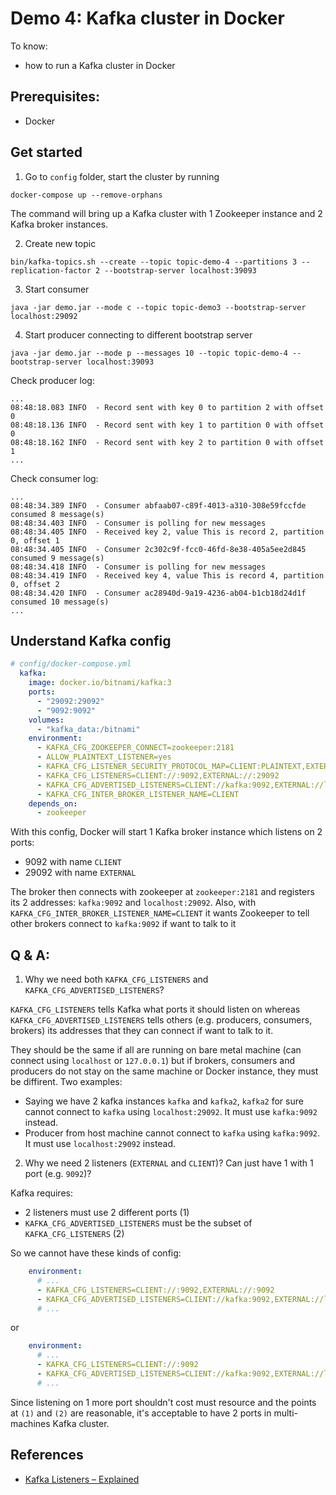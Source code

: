 # Demo 4: Kafka cluster in Docker
To know:
- how to run a Kafka cluster in Docker

## Prerequisites:
- Docker

## Get started
1. Go to `config` folder, start the cluster by running
```shell
docker-compose up --remove-orphans
```

The command will bring up a Kafka cluster with 1 Zookeeper instance and 2 Kafka broker instances.

2. Create new topic
```shell
bin/kafka-topics.sh --create --topic topic-demo-4 --partitions 3 --replication-factor 2 --bootstrap-server localhost:39093
```

3. Start consumer
```shell
java -jar demo.jar --mode c --topic topic-demo3 --bootstrap-server localhost:29092
```

4. Start producer connecting to different bootstrap server
```shell
java -jar demo.jar --mode p --messages 10 --topic topic-demo-4 --bootstrap-server localhost:39093
```

Check producer log:
```
...
08:48:18.083 INFO  - Record sent with key 0 to partition 2 with offset 0
08:48:18.136 INFO  - Record sent with key 1 to partition 0 with offset 0
08:48:18.162 INFO  - Record sent with key 2 to partition 0 with offset 1
...
```

Check consumer log:
```
...
08:48:34.389 INFO  - Consumer abfaab07-c89f-4013-a310-308e59fccfde consumed 8 message(s)
08:48:34.403 INFO  - Consumer is polling for new messages
08:48:34.405 INFO  - Received key 2, value This is record 2, partition 0, offset 1
08:48:34.405 INFO  - Consumer 2c302c9f-fcc0-46fd-8e38-405a5ee2d845 consumed 9 message(s)
08:48:34.418 INFO  - Consumer is polling for new messages
08:48:34.419 INFO  - Received key 4, value This is record 4, partition 0, offset 2
08:48:34.420 INFO  - Consumer ac28940d-9a19-4236-ab04-b1cb18d24d1f consumed 10 message(s)
...
```

## Understand Kafka config
```yml
# config/docker-compose.yml
  kafka:
    image: docker.io/bitnami/kafka:3
    ports:
      - "29092:29092"
      - "9092:9092"
    volumes:
      - "kafka_data:/bitnami"
    environment:
      - KAFKA_CFG_ZOOKEEPER_CONNECT=zookeeper:2181
      - ALLOW_PLAINTEXT_LISTENER=yes
      - KAFKA_CFG_LISTENER_SECURITY_PROTOCOL_MAP=CLIENT:PLAINTEXT,EXTERNAL:PLAINTEXT
      - KAFKA_CFG_LISTENERS=CLIENT://:9092,EXTERNAL://:29092
      - KAFKA_CFG_ADVERTISED_LISTENERS=CLIENT://kafka:9092,EXTERNAL://localhost:29092
      - KAFKA_CFG_INTER_BROKER_LISTENER_NAME=CLIENT
    depends_on:
      - zookeeper
```

With this config, Docker will start 1 Kafka broker instance which listens on 2 ports:
- 9092 with name `CLIENT`
- 29092 with name `EXTERNAL`

The broker then connects with zookeeper at `zookeeper:2181` and registers its 2 addresses: `kafka:9092` and `localhost:29092`. Also, with `KAFKA_CFG_INTER_BROKER_LISTENER_NAME=CLIENT` it wants Zookeeper to tell other brokers connect to `kafka:9092` if want to talk to it

## Q & A:
1. Why we need both `KAFKA_CFG_LISTENERS` and `KAFKA_CFG_ADVERTISED_LISTENERS`?

`KAFKA_CFG_LISTENERS` tells Kafka what ports it should listen on whereas `KAFKA_CFG_ADVERTISED_LISTENERS` tells others (e.g. producers, consumers, brokers) its addresses that they can connect if want to talk to it.

They should be the same if all are running on bare metal machine (can connect using `localhost` or `127.0.0.1`) but if brokers, consumers and producers do not stay on the same machine or Docker instance, they must be diffirent. Two examples:
- Saying we have 2 kafka instances `kafka` and `kafka2`, `kafka2` for sure cannot connect to `kafka` using `localhost:29092`. It must use `kafka:9092` instead.
- Producer from host machine cannot connect to `kafka` using `kafka:9092`. It must use `localhost:29092` instead.

2. Why we need 2 listeners (`EXTERNAL` and `CLIENT`)? Can just have 1 with 1 port (e.g. `9092`)?

Kafka requires:
- 2 listeners must use 2 different ports (1)
- `KAFKA_CFG_ADVERTISED_LISTENERS` must be the subset of `KAFKA_CFG_LISTENERS` (2)

So we cannot have these kinds of config:
```yml
    environment:
      # ...
      - KAFKA_CFG_LISTENERS=CLIENT://:9092,EXTERNAL://:9092
      - KAFKA_CFG_ADVERTISED_LISTENERS=CLIENT://kafka:9092,EXTERNAL://localhost:9092
      # ...
```
or
```yml
    environment:
      # ...
      - KAFKA_CFG_LISTENERS=CLIENT://:9092
      - KAFKA_CFG_ADVERTISED_LISTENERS=CLIENT://kafka:9092,EXTERNAL://localhost:9092
      # ...
```

Since listening on 1 more port shouldn't cost must resource and the points at `(1)` and `(2)` are reasonable, it's acceptable to have 2 ports in multi-machines Kafka cluster.

## References
- [Kafka Listeners – Explained](https://www.confluent.io/blog/kafka-listeners-explained/)